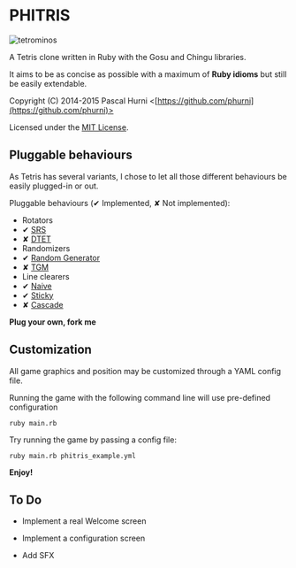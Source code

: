 # PHITRIS

![tetrominos](http://upload.wikimedia.org/wikipedia/commons/thumb/5/50/All_5_free_tetrominoes.svg/200px-All_5_free_tetrominoes.svg.png)

A Tetris clone written in Ruby with the Gosu and Chingu libraries.

It aims to be as concise as possible with a maximum of **Ruby idioms** but still be easily extendable.

Copyright (C) 2014-2015 Pascal Hurni <[https://github.com/phurni](https://github.com/phurni)>

Licensed under the [MIT License](http://opensource.org/licenses/MIT).


## Pluggable behaviours

As Tetris has several variants, I chose to let all those different behaviours be easily plugged-in or out.

Pluggable behaviours (✔ Implemented, ✘ Not implemented):

 - Rotators
  - ✔ [SRS](http://tetris.wikia.com/wiki/SRS)
  - ✘ [DTET](http://tetris.wikia.com/wiki/DTET)
 - Randomizers
  - ✔ [Random Generator](http://tetris.wikia.com/wiki/Random_Generator)
  - ✘ [TGM](http://tetris.wikia.com/wiki/TGM_randomizer)
 - Line clearers
  - ✔ [Naive](http://tetris.wikia.com/wiki/Line_clear#Naive)
  - ✔ [Sticky](http://tetris.wikia.com/wiki/Line_clear#Sticky)
  - ✘ [Cascade](http://tetris.wikia.com/wiki/Line_clear#Cascade)

**Plug your own, fork me**


## Customization

All game graphics and position may be customized through a YAML config file.

Running the game with the following command line will use pre-defined configuration

    ruby main.rb
    
Try running the game by passing a config file:

    ruby main.rb phitris_example.yml

**Enjoy!**


## To Do

- Implement a real Welcome screen

- Implement a configuration screen

- Add SFX
